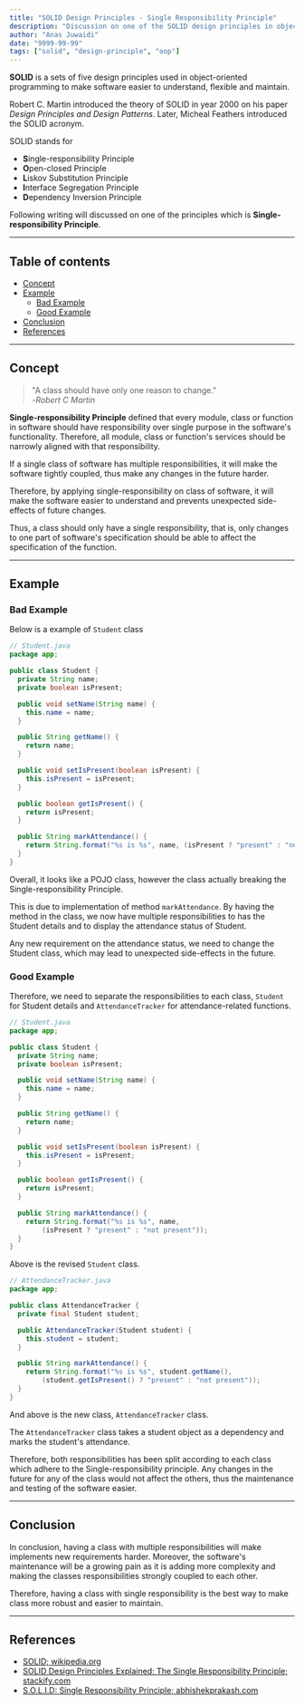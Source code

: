 ```yaml
---
title: "SOLID Design Principles - Single Responsibility Principle"
description: "Discussion on one of the SOLID design principles in object-oriented software development"
author: "Anas Juwaidi"
date: "9999-99-99"
tags: ["solid", "design-principle", "oop"]
---
```


**SOLID** is a sets of five design principles used in object-oriented programming to make software easier to understand, flexible and maintain.

Robert C. Martin introduced the theory of SOLID in year 2000 on his paper *Design Principles and Design Patterns*. Later, Micheal Feathers introduced the SOLID acronym.

SOLID stands for
- **S**ingle-responsibility Principle
- **O**pen-closed Principle
- **L**iskov Substitution Principle
- **I**nterface Segregation Principle
- **D**ependency Inversion Principle

Following writing will discussed on one of the principles which is **Single-responsibility Principle**.

---

## Table of contents
* [Concept](#concept)
* [Example](#example)
  * [Bad Example](#bad-example)
  * [Good Example](#good-example)
* [Conclusion](#conclusion)
* [References](#references)

---

<a name="concept"></a>
## Concept

> "A class should have only one reason to change."<br/>
>  -*Robert C Martin*

**Single-responsibility Principle** defined that every module, class or function in software should have responsibility over single purpose in the software's functionality. Therefore, all module, class or function's services should be narrowly aligned with that responsibility.

If a single class of software has multiple responsibilities, it will make the software tightly coupled, thus make any changes in the future harder.

Therefore, by applying single-responsibility on class of software, it will make the software easier to understand and prevents unexpected side-effects of future changes.

Thus, a class should only have a single responsibility, that is, only changes to one part of software's specification should be able to affect the specification of the function.

---

<a name="example"></a>
## Example

<a name="bad-example"></a>
### Bad Example

Below is a example of `Student` class

```java
// Student.java
package app;

public class Student {
  private String name;
  private boolean isPresent;

  public void setName(String name) {
    this.name = name;
  }

  public String getName() {
    return name;
  }

  public void setIsPresent(boolean isPresent) {
    this.isPresent = isPresent;
  }

  public boolean getIsPresent() {
    return isPresent;
  }

  public String markAttendance() {
    return String.format("%s is %s", name, (isPresent ? "present" : "not present"));
  }
}
```

Overall, it looks like a POJO class, however the class actually breaking the Single-responsibility Principle.

This is due to implementation of method `markAttendance`. By having the method in the class, we now have multiple responsibilities to has the Student details and to display the attendance status of Student.

Any new requirement on the attendance status, we need to change the Student class, which may lead to unexpected side-effects in the future.

<a name="good-example"></a>
### Good Example

Therefore, we need to separate the responsibilities to each class, `Student` for Student details and `AttendanceTracker` for attendance-related functions.

```java
// Student.java
package app;

public class Student {
  private String name;
  private boolean isPresent;

  public void setName(String name) {
    this.name = name;
  }

  public String getName() {
    return name;
  }

  public void setIsPresent(boolean isPresent) {
    this.isPresent = isPresent;
  }

  public boolean getIsPresent() {
    return isPresent;
  }

  public String markAttendance() {
    return String.format("%s is %s", name,
        (isPresent ? "present" : "not present"));
  }
}
```
Above is the revised `Student` class.

```java
// AttendanceTracker.java
package app;

public class AttendanceTracker {
  private final Student student;

  public AttendanceTracker(Student student) {
    this.student = student;
  }

  public String markAttendance() {
    return String.format("%s is %s", student.getName(),
        (student.getIsPresent() ? "present" : "not present"));
  }
}
```
And above is the new class, `AttendanceTracker` class.

The `AttendanceTracker` class takes a student object as a dependency and marks the student's attendance.

Therefore, both responsibilities has been split according to each class which adhere to the Single-responsibility principle. Any changes in the future for any of the class would not affect the others, thus the maintenance and testing of the software easier.

---

<a name="conclusion"></a>
## Conclusion

In conclusion, having a class with multiple responsibilities will make implements new requirements harder. Moreover, the software's maintenance will be a growing pain as it is adding more complexity and making the classes responsibilities strongly coupled to each other.

Therefore, having a class with single responsibility is the best way to make class more robust and easier to maintain.

---

<a name="references"></a>
## References

* [SOLID; wikipedia.org](https://en.wikipedia.org/wiki/SOLID)
* [SOLID Design Principles Explained: The Single Responsibility Principle; stackify.com](https://stackify.com/solid-design-principles/)
* [S.O.L.I.D: Single Responsibility Principle; abhishekprakash.com](https://blog.abhishekprakash.com/2020-03-25-s-o-l-i-d-single-responsibility-principle/)
